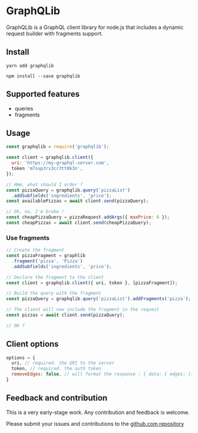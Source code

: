 # GraphQLib

GraphQLib is a GraphQL client library for node.js that includes a dynamic request builder with fragments support.

## Install
```
yarn add graphqlib
```
```
npm install --save graphqlib
```

## Supported features

* queries
* fragments

## Usage

```javascript
const graphqlib = require('graphqlib');

const client = graphqlib.client({
  uri: 'https://my-graphql-server.com',
  token 'm7sup3rs3cr3tt0k3n',
});

// Hmm, what should I order ?
const pizzaQuery = graphqlib.query('pizzaList')
  .addSubfields('ingredients', 'price');
const availablePizzas = await client.send(pizzaQuery);

// Oh, no, I'm broke !
const cheapPizzaQuery = pizzaRequest.addArgs({ maxPrice: 6 });
const cheapPizzas = await client.send(cheapPizzaQuery);
```

### Use fragments

```javascript
// Create the fragment
const pizzaFragment = graphlib
  .fragment('pizza', 'Pizza')
  .addSubfields('ingredients', 'price');

// Declare the fragment to the client
const client = graphqlib.client({ uri, token }, [pizzaFragment]);

// Build the query with the fragment
const pizzaQuery = graphqlib.query('pizzaList').addFragments('pizza');

// The client will now include the fragment in the request
const pizzas = await client.send(pizzaQuery);

// OK ?
```
## Client options
```javascript
options = {
  uri, // required. the URI to the server
  token, // required. the auth token
  removeEdges: false, // will format the response : { data: { edges: [{ node: { answer: 42 } }] } } => [{ answer: 42 }]
}
```

## Feedback and contribution

This is a very early-stage work.
Any contribution and feedback is welcome.

Please submit your issues and contributions to the [github.com repository](https://github.com/cyctemic/graphqlib)
